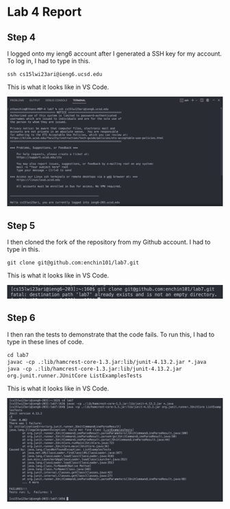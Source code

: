 # Lab 4 Report

## Step 4
I logged onto my ieng6 account after I generated a SSH key for my account. To log in, I had to type in this.

```
ssh cs15lwi23ari@ieng6.ucsd.edu
```

This is what it looks like in VS Code.

![Image](LogIn.png)

## Step 5
I then cloned the fork of the repository from my Github account. I had to type in this.

```
git clone git@github.com:enchin101/lab7.git
```
This is what it looks like in VS Code.

![Image](CloningFork.png)

## Step 6
I then ran the tests to demonstrate that the code fails. To run this, I had to type in these lines of code.

```
cd lab7
javac -cp .:lib/hamcrest-core-1.3.jar:lib/junit-4.13.2.jar *.java
java -cp .:lib/hamcrest-core-1.3.jar:lib/junit-4.13.2.jar org.junit.runner.JUnitCore ListExamplesTests
```

This is what it looks like in VS Code.

![Image](RunningTests.png)

